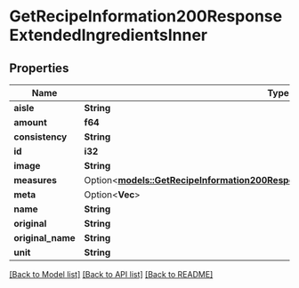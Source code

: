 # GetRecipeInformation200ResponseExtendedIngredientsInner

## Properties

Name | Type | Description | Notes
------------ | ------------- | ------------- | -------------
**aisle** | **String** |  | 
**amount** | **f64** |  | 
**consistency** | **String** |  | 
**id** | **i32** |  | 
**image** | **String** |  | 
**measures** | Option<[**models::GetRecipeInformation200ResponseExtendedIngredientsInnerMeasures**](getRecipeInformation_200_response_extendedIngredients_inner_measures.md)> |  | [optional]
**meta** | Option<**Vec<String>**> |  | [optional]
**name** | **String** |  | 
**original** | **String** |  | 
**original_name** | **String** |  | 
**unit** | **String** |  | 

[[Back to Model list]](../README.md#documentation-for-models) [[Back to API list]](../README.md#documentation-for-api-endpoints) [[Back to README]](../README.md)



